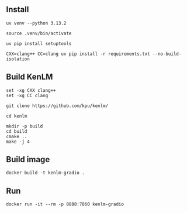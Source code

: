## Install

```shell
uv venv --python 3.13.2

source .venv/bin/activate

uv pip install setuptools

CXX=clang++ CC=clang uv pip install -r requirements.txt --no-build-isolation
```

## Build KenLM

```
set -xg CXX clang++ 
set -xg CC clang 

git clone https://github.com/kpu/kenlm/

cd kenlm

mkdir -p build
cd build
cmake ..
make -j 4
```

## Build image

```shell
docker build -t kenlm-gradio .
```

## Run

```shell
docker run -it --rm -p 8888:7860 kenlm-gradio
```
